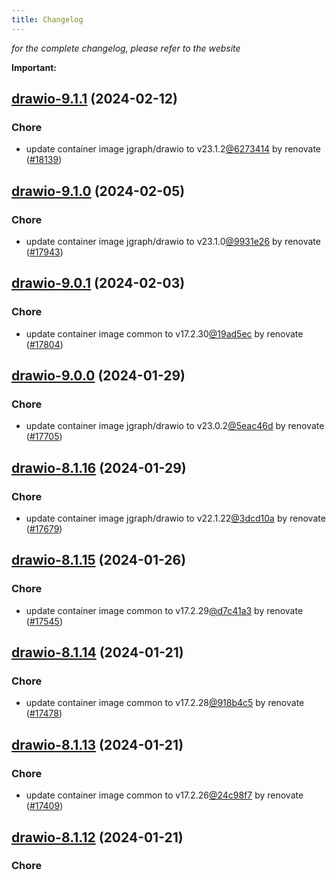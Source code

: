 ```yaml
---
title: Changelog
---
```



*for the complete changelog, please refer to the website*

**Important:**















## [drawio-9.1.1](https://github.com/truecharts/charts/compare/drawio-9.1.0...drawio-9.1.1) (2024-02-12)

### Chore



- update container image jgraph/drawio to v23.1.2[@6273414](https://github.com/6273414) by renovate ([#18139](https://github.com/truecharts/charts/issues/18139))


## [drawio-9.1.0](https://github.com/truecharts/charts/compare/drawio-9.0.1...drawio-9.1.0) (2024-02-05)

### Chore



- update container image jgraph/drawio to v23.1.0[@9931e26](https://github.com/9931e26) by renovate ([#17943](https://github.com/truecharts/charts/issues/17943))


## [drawio-9.0.1](https://github.com/truecharts/charts/compare/drawio-9.0.0...drawio-9.0.1) (2024-02-03)

### Chore



- update container image common to v17.2.30[@19ad5ec](https://github.com/19ad5ec) by renovate ([#17804](https://github.com/truecharts/charts/issues/17804))


## [drawio-9.0.0](https://github.com/truecharts/charts/compare/drawio-8.1.16...drawio-9.0.0) (2024-01-29)

### Chore



- update container image jgraph/drawio to v23.0.2[@5eac46d](https://github.com/5eac46d) by renovate ([#17705](https://github.com/truecharts/charts/issues/17705))


## [drawio-8.1.16](https://github.com/truecharts/charts/compare/drawio-8.1.15...drawio-8.1.16) (2024-01-29)

### Chore



- update container image jgraph/drawio to v22.1.22[@3dcd10a](https://github.com/3dcd10a) by renovate ([#17679](https://github.com/truecharts/charts/issues/17679))


## [drawio-8.1.15](https://github.com/truecharts/charts/compare/drawio-8.1.14...drawio-8.1.15) (2024-01-26)

### Chore



- update container image common to v17.2.29[@d7c41a3](https://github.com/d7c41a3) by renovate ([#17545](https://github.com/truecharts/charts/issues/17545))


## [drawio-8.1.14](https://github.com/truecharts/charts/compare/drawio-8.1.13...drawio-8.1.14) (2024-01-21)

### Chore



- update container image common to v17.2.28[@918b4c5](https://github.com/918b4c5) by renovate ([#17478](https://github.com/truecharts/charts/issues/17478))


## [drawio-8.1.13](https://github.com/truecharts/charts/compare/drawio-8.1.12...drawio-8.1.13) (2024-01-21)

### Chore



- update container image common to v17.2.26[@24c98f7](https://github.com/24c98f7) by renovate ([#17409](https://github.com/truecharts/charts/issues/17409))


## [drawio-8.1.12](https://github.com/truecharts/charts/compare/drawio-8.1.11...drawio-8.1.12) (2024-01-21)

### Chore

